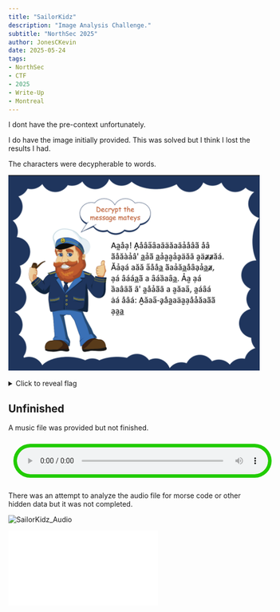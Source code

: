 ```yaml
---
title: "SailorKidz"
description: "Image Analysis Challenge."
subtitle: "NorthSec 2025"
author: JonesCKevin
date: 2025-05-24
tags:
- NorthSec
- CTF
- 2025
- Write-Up
- Montreal
---
```


I dont have the pre-context unfortunately. 

I do have the image initially provided. This was solved but I think I lost the results I had.

The characters were decypherable to words.

![SailorKidz](sailorKidz.png)

<details>
<summary>Click to reveal flag</summary>

```flag
AHOY! CONGRTULTIONS ON
SOLVIN' DIS DIFFICULT PUZZLE.

LIKE aLL GOOD SaILDORKIDZ,
YE NEEDS a REWaRD. IF YE
WRTS T' HOIST a FLaG, HERE
KE ONE: FLAG-COHAUFYOXLASSYPD
```

</details>

## Unfinished

A music file was provided but not finished.

<audio controls preload="auto" style="text-align: center; width: 100%; background-color: #22cc00ff; border-radius: 40px; padding: 7px; margin: 10px;">
    <source src="SailorKidz.mp3" type="audio/mpeg">
    Your browser does not support the audio element.
</audio>

There was an attempt to analyze the audio file for morse code or other hidden data but it was not completed.

![SailorKidz_Audio](sailorKidz_audio.png)

![SailorKidz_Binary.txt](SailorKidz_Binary.txt)
